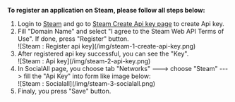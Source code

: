 __To register an application on Steam, please follow all steps below:__

1. Login to [Steam](https://steamcommunity.com/) and go to [Steam Create Api key page](https://steamcommunity.com/dev/apikey) to create Api key.
2. Fill "Domain Name" and select "I agree to the Steam Web API Terms of Use". If done, press "Register" button.
    <div class="soclall-br"></div>
    ![Steam : Register api key](/img/steam-1-create-api-key.png)
    <div class="soclall-br"></div> 
3. After registered api key successful, you can see the "Key".
    <div class="soclall-br"></div>
    ![Steam : Api key](/img/steam-2-api-key.png)
    <div class="soclall-br"></div>
4. In SocialAll page, you choose tab "Networks" ---> choose "Steam" ---> fill the "Api Key" into form like image below:
    <div class="soclall-br"></div>
    ![Steam : Socialall](/img/steam-3-socialall.png)
    <div class="soclall-br"></div>
5. Finaly, you press "Save" button.